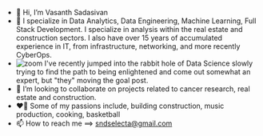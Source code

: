 - 👋 Hi, I’m Vasanth Sadasivan
- 👀 I specialize in Data Analytics, Data Engineering, Machine Learning, Full Stack Development. I specialize in analysis within the real estate and construction sectors. I also have over 15 years of accumulated experience in IT, from infrastructure, networking, and more recently CyberOps.
- ![zoom](https://github.com/user-attachments/assets/f3e06a0e-f26b-4aac-b092-0f6f805864fd)  I've recently jumped into the rabbit hole of Data Science slowly trying to find the path to being enlightened and come out somewhat an expert, but "they" moving the goal post.  
- 🤝 I’m looking to collaborate on projects related to cancer research, real estate and construction.
- ❤️‍🔥 Some of my passions include, building construction, music production, cooking, basketball
- 📫 How to reach me ==> sndselecta@gmail.com

<!---
SoundBoySelecta/SoundBoySelecta is a ✨ special ✨ repository because its `README.md` (this file) appears on your GitHub profile.
You can click the Preview link to take a look at your changes.
--->

